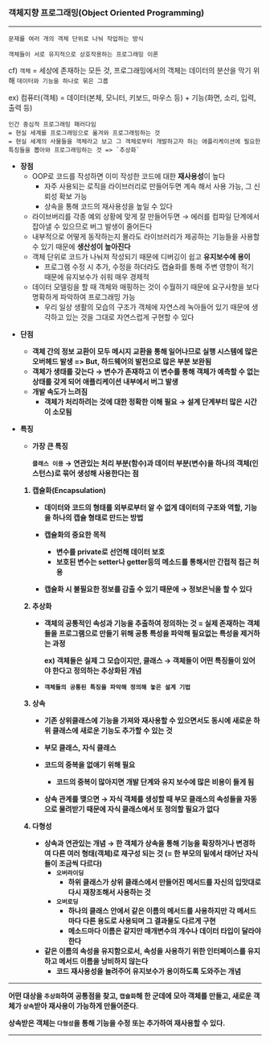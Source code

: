 ### 객체지향 프로그래밍(Object Oriented Programming)

-------------------------------------

`문제를 여러 개의 객체 단위로 나눠 작업하는 방식`

`객체들이 서로 유지적으로 상호작용하는 프로그래밍 이론`

cf) `객체` = 세상에 존재하는 모든 것, 프로그래밍에서의 객체는 데이터의 분산을 막기 위해 `데이터와 기능을 하나로 묶은 그룹`

ex) 컴퓨터(객체) = 데이터(본체, 모니터, 키보드, 마우스 등) + 기능(화면, 소리, 입력, 출력 등)



````
인간 중심적 프로그래밍 패러다임
= 현실 세계를 프로그래밍으로 옮겨와 프로그래밍하는 것
= 현실 세계의 사물들을 객체라고 보고 그 객체로부터 개발하고자 하는 애플리케이션에 필요한 특징들을 뽑아와 프로그래밍하는 것 => `추상화`
````





- **장점**
  - OOP로 코드를 작성하면 이미 작성한 코드에 대한 **재사용성**이 높다
    - 자주 사용되는 로직을 라이브러리로 만들어두면 계속 해서 사용 가능, 그 신뢰성 확보 가능
    - 상속을 통해 코드의 재사용성을 높일 수 있다
  - 라이브버리를 각종 예외 상황에 맞게 잘 만들어두면 → 에러를 컴파일 단계에서 잡아낼 수 있으므로 버그 발생이 줄어든다
  - 내부적으로 어떻게 동작하는지 몰라도 라이브러리가 제공하는 기능들을 사용할 수 있기 때문에 **생산성이 높아진다**
  - 객체 단위로 코드가 나눠져 작성되기 때문에 디버깅이 쉽고 **유지보수에 용이**
    - 프로그램 수정 시 추가, 수정을 하더라도 캡슐화를 통해 주변 영향이 적기 때문에 유지보수가 쉬워 매우 경제적
  - 데이터 모델링을 할 때 객체와 매핑하는 것이 수월하기 때문에 요구사항을 보다 명확하게 파악하여 프로그래밍 가능
    - 우리 일상 생활의 모습의 구조가 객체에 자연스레 녹아들어 있기 때문에 생각하고 있는 것을 그대로 자연스럽게 구현할 수 있다

<b>

- **단점**
  - 객체 간의 정보 교환이 모두 메시지 교환을 통해 일어나므로 실행 시스템에 **많은 오버헤드 발생** => But, 하드웨어의 발전으로 많은 부분 보완됨
  - 객체가 생태를 갖는다 → 변수가 존재하고 이 변수를 통해 객체가 예측할 수 없는 상태를 갖게 되어 애플리케이션 내부에서 버그 발생
  - 개발 속도가 느려짐
    - 객체가 처리하려는 것에 대한 정확한 이해 필요 → 설계 단계부터 많은 시간이 소모됨





- **특징**

  - 가장 큰 특징 

    `클래스 이용` → 연관있는 처리 부분(함수)과 데이터 부분(변수)을 하나의 객체(인스턴스)로 묶어 생성해 사용한다는 점

  1. 캡슐화(Encapsulation)

     - 데이터와 코드의 형태를 외부로부터 알 수 없게 데이터의 구조와 역할, 기능을 하나의 캡슐 형태로 만드는 방법

     - 캡슐화의 중요한 목적 

       - 변수를 private로 선언해 데이터 보호
       - 보호된 변수는 setter나 getter등의 메소드를 통해서만 간접적 접근 허용

     - 캡슐화 시 불필요한 정보를 감출 수 있기 때문에 → 정보은닉을 할 수 있다

       

  2. 추상화

     - 객체의 공통적인 속성과 기능을 추출하여 정의하는 것 = 실제 존재하는 객체들을 프로그램으로 만들기 위해 공통 특성을 파악해 필요없는 특성을 제거하는 과정

       ex) 객체들은 실제 그 모습이지만, 클래스 → 객체들이 어떤 특징들이 있어야 한다고 정의하는 추상화된 개념

     - `객체들의 공통된 특징을 파악해 정의해 놓은 설계 기법`

       

  3. 상속

     - 기존 상위클래스에 기능을 가져와 재사용할 수 있으면서도 동시에 새로운 하위 클래스에 새로운 기능도 추가할 수 있는 것

     - 부모 클래스, 자식 클래스

     - **코드의 중복을 없애기 위해** 필요

       - 코드의 중복이 많아지면 개발 단계와 유지 보수에 많은 비용이 들게 됨

     - 상속 관계를 맺으면 → 자식 객체를 생성할 때 부모 클래스의 속성들을 자동으로 물려받기 때문에 자식 클래스에서 또 정의할 필요가 없다

       

  4. 다형성

     - 상속과 연관있는 개념 → 한 객체가 상속을 통해 기능을 확장하거나 변경하여 다른 여러 형태(객체)로 재구성 되는 것 (= 한 부모의 밑에서 태어난 자식들이 조금씩 다르다)
       - `오버라이딩`
         - 하위 클래스가 **상위 클래스에서 만들어진 메서드를 자신의 입맛대로 다시 재창조**해서 사용하는 것
       - `오버로딩`
         - 하나의 클래스 안에서 **같은 이름의 메서드를 사용하지만 각 메서드마다 다른 용도**로 사용되며 그 결과물도 다르게 구현
         - 메소드마다 이름은 같지만 매개변수의 개수나 데이터 타입이 달라야 한다
     - 같은 이름의 속성을 유지함으로서, 속성을 사용하기 위한 인터페이스를 유지하고 메서드 이름을 낭비하지 않는다
       - 코드 재사용성을 늘려주어 유지보수가 용이하도록 도와주는 개념



--------------------------------------

어떤 대상을 `추상화`하여 **공통점**을 찾고, `캡슐화`해 한 군데에 모아 **객체를 만들고**, 새로운 객체가 `상속`받아 **재사용**이 가능하게 만들어준다.

상속받은 객체는 `다형성`을 통해 기능을 수정 또는 추가하여 재사용할 수 있다.

----------------------------------------





[참고 링크]: https://velog.io/@gillog/OOP%EA%B0%9D%EC%B2%B4-%EC%A7%80%ED%96%A5-%ED%94%84%EB%A1%9C%EA%B7%B8%EB%9E%98%EB%B0%8D

